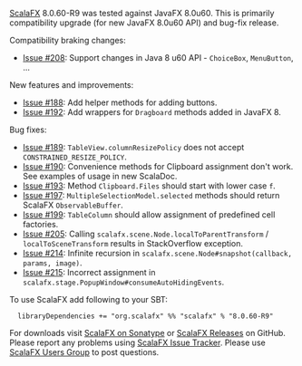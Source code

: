 [ScalaFX][1] 8.0.60-R9 was tested against JavaFX 8.0u60.
This is primarily compatibility upgrade (for new JavaFX 8.0u60 API) and bug-fix release. 


Compatibility braking changes:

* [Issue #208][208]: Support changes in Java 8 u60 API - `ChoiceBox`, `MenuButton`, ...

New features and improvements:

* [Issue #188][188]: Add helper methods for adding buttons.
* [Issue #192][192]: Add wrappers for `Dragboard` methods added in JavaFX 8.
    
Bug fixes:

* [Issue #189][189]: `TableView.columnResizePolicy` does not accept `CONSTRAINED_RESIZE_POLICY`.
* [Issue #190][190]: Convenience methods for Clipboard assignment don't work. See examples of usage in new ScalaDoc.
* [Issue #193][193]: Method `Clipboard.Files` should start with lower case `f`.
* [Issue #197][197]: `MultipleSelectionModel.selected` methods should return ScalaFX `ObservableBuffer`.
* [Issue #199][199]: `TableColumn` should allow assignment of predefined cell factories.
* [Issue #205][205]: Calling `scalafx.scene.Node.localToParentTransform` / `localToSceneTransform` results in StackOverflow exception.
* [Issue #214][214]: Infinite recursion in `scalafx.scene.Node#snapshot(callback, params, image)`.
* [Issue #215][215]: Incorrect assignment in `scalafx.stage.PopupWindow#consumeAutoHidingEvents`.

To use ScalaFX add following to your SBT:

      libraryDependencies += "org.scalafx" %% "scalafx" % "8.0.60-R9"

For downloads visit [ScalaFX on Sonatype][2] or [ScalaFX Releases][3] on GitHub. 
Please report any problems using [ScalaFX Issue Tracker][4]. 
Please use [ScalaFX Users Group][5] to post questions. 

[1]: http://scalafx.org
[2]: http://search.maven.org/#search&#124;ga&#124;1&#124;scalafx
[3]: https://github.com/scalafx/scalafx/releases
[4]: https://github.com/scalafx/scalafx/issues
[5]: https://groups.google.com/forum/#!forum/scalafx-users
[188]: https://github.com/scalafx/scalafx/issues/188  
[189]: https://github.com/scalafx/scalafx/issues/189
[190]: https://github.com/scalafx/scalafx/issues/190
[192]: https://github.com/scalafx/scalafx/issues/192
[193]: https://github.com/scalafx/scalafx/issues/193
[197]: https://github.com/scalafx/scalafx/issues/197
[199]: https://github.com/scalafx/scalafx/issues/199
[205]: https://github.com/scalafx/scalafx/issues/205
[208]: https://github.com/scalafx/scalafx/issues/208
[214]: https://github.com/scalafx/scalafx/issues/214
[215]: https://github.com/scalafx/scalafx/issues/215